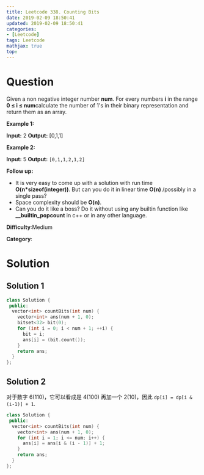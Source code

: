 ```yaml
---
title: Leetcode 338. Counting Bits
date: 2019-02-09 18:50:41
updated: 2019-02-09 18:50:41
categories: 
- [Leetcode]
tags: Leetcode
mathjax: true
top:
---
```


# Question

Given a non negative integer number  **num**. For every numbers  **i**  in the range  **0 ≤ i ≤ num**calculate the number of 1's in their binary representation and return them as an array.

**Example 1:**

**Input:** 2
**Output:** [0,1,1]

**Example 2:**

**Input:** 5
**Output:** `[0,1,1,2,1,2]`

**Follow up:**

- It is very easy to come up with a solution with run time  **O(n*sizeof(integer))**. But can you do it in linear time  **O(n)**  /possibly in a single pass?
- Space complexity should be  **O(n)**.
- Can you do it like a boss? Do it without using any builtin function like  **__builtin_popcount**  in c++ or in any other language.

**Difficulty**:Medium

**Category**:

<!-- more -->

# Solution

## Solution 1

```cpp
class Solution {
 public:
  vector<int> countBits(int num) {
    vector<int> ans(num + 1, 0);
    bitset<32> bit(0);
    for (int i = 0; i < num + 1; ++i) {
      bit = i;
      ans[i] = (bit.count());
    }
    return ans;
  }
};
```

## Solution 2

对于数字 6(110)，它可以看成是 4(100) 再加一个 2(10)，因此 `dp[i] = dp[i & (i-1)] + 1`.

<!-- TODO: Understand this code to do something. -->

```cpp
class Solution {
 public:
  vector<int> countBits(int num) {
    vector<int> ans(num + 1, 0);
    for (int i = 1; i <= num; i++) {
      ans[i] = ans[i & (i - 1)] + 1;
    }
    return ans;
  }
};
```